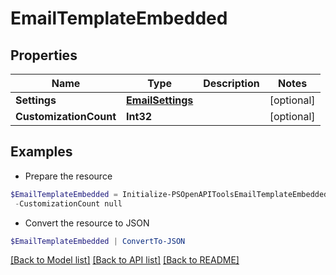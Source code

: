# EmailTemplateEmbedded
## Properties

Name | Type | Description | Notes
------------ | ------------- | ------------- | -------------
**Settings** | [**EmailSettings**](EmailSettings.md) |  | [optional] 
**CustomizationCount** | **Int32** |  | [optional] 

## Examples

- Prepare the resource
```powershell
$EmailTemplateEmbedded = Initialize-PSOpenAPIToolsEmailTemplateEmbedded  -Settings null `
 -CustomizationCount null
```

- Convert the resource to JSON
```powershell
$EmailTemplateEmbedded | ConvertTo-JSON
```

[[Back to Model list]](../README.md#documentation-for-models) [[Back to API list]](../README.md#documentation-for-api-endpoints) [[Back to README]](../README.md)

